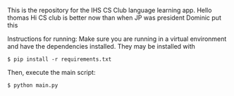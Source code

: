 This is the repository for the IHS CS Club language learning app.
Hello thomas 
Hi
CS club is better now than when JP was president
Dominic put this 

Instructions for running:
Make sure you are running in a virtual environment and have the dependencies installed. They may be installed with
```
$ pip install -r requirements.txt
```

Then, execute the main script:
```
$ python main.py
```
